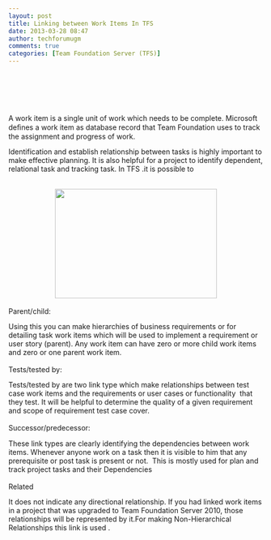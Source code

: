 ```yaml
---
layout: post
title: Linking between Work Items In TFS
date: 2013-03-28 08:47
author: techforumugm
comments: true
categories: [Team Foundation Server (TFS)]
---
```

<span><span style="color:black;font-family:Times New Roman;font-size:small;"> </span></span><br /><br /><br /><br /><span></span><div class="MsoNormal" style="margin:0 0 10pt;"><span><span>A work item is a single unit of work which needs to be complete. Microsoft deﬁnes a work item as database record that Team Foundation uses to track the assignment and progress of work.</span></span></div><span><span style="color:black;font-family:Times New Roman;font-size:small;"></span></span><span>Identification and establish relationship between tasks is highly important to make effective planning. It is also helpful for a project to identify dependent, relational task and tracking task. In TFS .it is possible to </span><br /><br /><div class="MsoNormal" style="margin:0 0 10pt;"><span>                             </span><span></span></div><div class="separator" style="clear:both;text-align:center;"><a href="https://techforumugm.files.wordpress.com/2013/03/d9ab7-workitem-bmp.jpg" style="margin-left:1em;margin-right:1em;"><img border="0" src="https://techforumugm.files.wordpress.com/2013/03/d9ab7-workitem-bmp.jpg?w=300" height="216" width="320" /></a></div><br /><div class="MsoNormal" style="margin:0 0 10pt;"><span>Parent/child:</span></div><span>Using this you can make hierarchies of business requirements or for detailing task work items which will be used to implement a requirement or user story (parent). Any work item can have zero or more child work items and zero or one parent work item.</span><br /><br /><div class="MsoNormal" style="margin:0 0 10pt;"><span>Tests/tested by: <span>     </span></span></div><span>Tests/tested by are two link type which make relationships between test case work items and the requirements or user cases or functionality <span> </span>that they test. It will be helpful to determine the quality of a given requirement and scope of requirement test case cover.</span><br /><br /><div class="MsoNormal" style="margin:0 0 10pt;"><span>Successor/predecessor:</span></div><span>These link types are clearly identifying the dependencies between work items. Whenever anyone work on a task then it is visible to him that any prerequisite or post task is present or not. <span> <span>This is mostly used for plan and track project tasks and their Dependencies</span></span></span><br /><br /><div class="MsoNormal" style="margin:0 0 10pt;"><span>Related </span></div><span>It does not indicate any directional relationship. If you had linked work items in a project that was upgraded to Team Foundation Server 2010, those relationships will be represented by it.<span><span>For making Non-Hierarchical Relationships this link is used .</span></span></span><br /><span><span><span style="color:black;font-family:Times New Roman;font-size:small;"> </span></span></span><br /><span><span style="color:black;font-family:Times New Roman;font-size:small;"></span></span><br /><span><span style="color:black;font-family:Times New Roman;font-size:small;"></span></span><br /><span style="color:black;font-family:Times New Roman;font-size:small;line-height:115%;"></span>

